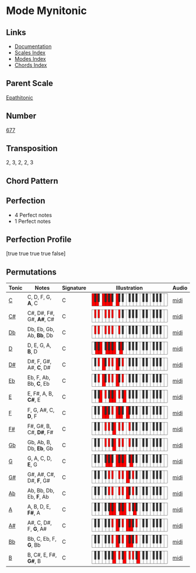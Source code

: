 # Mode Mynitonic

## Links

- [Documentation](README.md)
- [Scales Index](Scales.md)
- [Modes Index](Modes.md)
- [Chords Index](Chords.md)

## Parent Scale

[Epathitonic](ScaleEpathitonic.md)

## Number

[677](https://ianring.com/musictheory/scales/677)

## Transposition

2, 3, 2, 2, 3

## Chord Pattern



## Perfection

- 4 Perfect notes
- 1 Perfect notes

## Perfection Profile

[true true true true false]

## Permutations

| Tonic | Notes | Signature | Illustration | Audio |
|-------|-------|-----------|--------------|-------|
| [C](ModeCNaturalMynitonic.md) | C, D, F, G, **A**, C | C | ![CNaturalMynitonic](ModeCNaturalMynitonic.png) | [midi](https://github.com/edipermadi/music/blob/main/docs/ModeCNaturalMynitonic.mid?raw=true) |
| [C#](ModeCSharpMynitonic.md) | C#, D#, F#, G#, **A#**, C# | C | ![CSharpMynitonic](ModeCSharpMynitonic.png) | [midi](https://github.com/edipermadi/music/blob/main/docs/ModeCSharpMynitonic.mid?raw=true) |
| [Db](ModeDFlatMynitonic.md) | Db, Eb, Gb, Ab, **Bb**, Db | C | ![DFlatMynitonic](ModeDFlatMynitonic.png) | [midi](https://github.com/edipermadi/music/blob/main/docs/ModeDFlatMynitonic.mid?raw=true) |
| [D](ModeDNaturalMynitonic.md) | D, E, G, A, **B**, D | C | ![DNaturalMynitonic](ModeDNaturalMynitonic.png) | [midi](https://github.com/edipermadi/music/blob/main/docs/ModeDNaturalMynitonic.mid?raw=true) |
| [D#](ModeDSharpMynitonic.md) | D#, F, G#, A#, **C**, D# | C | ![DSharpMynitonic](ModeDSharpMynitonic.png) | [midi](https://github.com/edipermadi/music/blob/main/docs/ModeDSharpMynitonic.mid?raw=true) |
| [Eb](ModeEFlatMynitonic.md) | Eb, F, Ab, Bb, **C**, Eb | C | ![EFlatMynitonic](ModeEFlatMynitonic.png) | [midi](https://github.com/edipermadi/music/blob/main/docs/ModeEFlatMynitonic.mid?raw=true) |
| [E](ModeENaturalMynitonic.md) | E, F#, A, B, **C#**, E | C | ![ENaturalMynitonic](ModeENaturalMynitonic.png) | [midi](https://github.com/edipermadi/music/blob/main/docs/ModeENaturalMynitonic.mid?raw=true) |
| [F](ModeFNaturalMynitonic.md) | F, G, A#, C, **D**, F | C | ![FNaturalMynitonic](ModeFNaturalMynitonic.png) | [midi](https://github.com/edipermadi/music/blob/main/docs/ModeFNaturalMynitonic.mid?raw=true) |
| [F#](ModeFSharpMynitonic.md) | F#, G#, B, C#, **D#**, F# | C | ![FSharpMynitonic](ModeFSharpMynitonic.png) | [midi](https://github.com/edipermadi/music/blob/main/docs/ModeFSharpMynitonic.mid?raw=true) |
| [Gb](ModeGFlatMynitonic.md) | Gb, Ab, B, Db, **Eb**, Gb | C | ![GFlatMynitonic](ModeGFlatMynitonic.png) | [midi](https://github.com/edipermadi/music/blob/main/docs/ModeGFlatMynitonic.mid?raw=true) |
| [G](ModeGNaturalMynitonic.md) | G, A, C, D, **E**, G | C | ![GNaturalMynitonic](ModeGNaturalMynitonic.png) | [midi](https://github.com/edipermadi/music/blob/main/docs/ModeGNaturalMynitonic.mid?raw=true) |
| [G#](ModeGSharpMynitonic.md) | G#, A#, C#, D#, **F**, G# | C | ![GSharpMynitonic](ModeGSharpMynitonic.png) | [midi](https://github.com/edipermadi/music/blob/main/docs/ModeGSharpMynitonic.mid?raw=true) |
| [Ab](ModeAFlatMynitonic.md) | Ab, Bb, Db, Eb, **F**, Ab | C | ![AFlatMynitonic](ModeAFlatMynitonic.png) | [midi](https://github.com/edipermadi/music/blob/main/docs/ModeAFlatMynitonic.mid?raw=true) |
| [A](ModeANaturalMynitonic.md) | A, B, D, E, **F#**, A | C | ![ANaturalMynitonic](ModeANaturalMynitonic.png) | [midi](https://github.com/edipermadi/music/blob/main/docs/ModeANaturalMynitonic.mid?raw=true) |
| [A#](ModeASharpMynitonic.md) | A#, C, D#, F, **G**, A# | C | ![ASharpMynitonic](ModeASharpMynitonic.png) | [midi](https://github.com/edipermadi/music/blob/main/docs/ModeASharpMynitonic.mid?raw=true) |
| [Bb](ModeBFlatMynitonic.md) | Bb, C, Eb, F, **G**, Bb | C | ![BFlatMynitonic](ModeBFlatMynitonic.png) | [midi](https://github.com/edipermadi/music/blob/main/docs/ModeBFlatMynitonic.mid?raw=true) |
| [B](ModeBNaturalMynitonic.md) | B, C#, E, F#, **G#**, B | C | ![BNaturalMynitonic](ModeBNaturalMynitonic.png) | [midi](https://github.com/edipermadi/music/blob/main/docs/ModeBNaturalMynitonic.mid?raw=true) |
